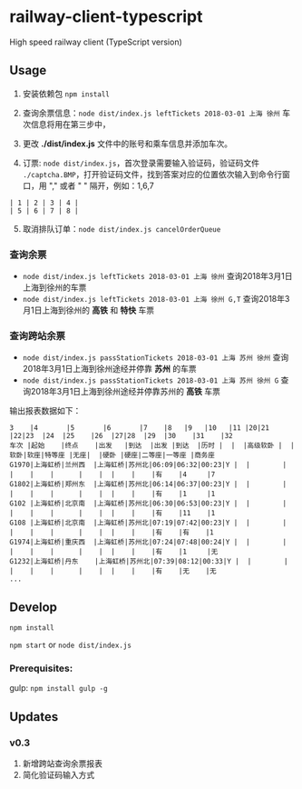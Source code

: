 # railway-client-typescript
High speed railway client (TypeScript version)


## Usage
1. 安装依赖包 `npm install`

2. 查询余票信息：`node dist/index.js leftTickets 2018-03-01 上海 徐州` 车次信息将用在第三步中，

3. 更改 **./dist/index.js** 文件中的账号和乘车信息并添加车次。

4. 订票: `node dist/index.js`，首次登录需要输入验证码，验证码文件 `./captcha.BMP`，打开验证码文件，找到答案对应的位置依次输入到命令行窗口，用 "," 或者 " " 隔开，例如：1,6,7

```
| 1 | 2 | 3 | 4 |
| 5 | 6 | 7 | 8 |
```

5. 取消排队订单：`node dist/index.js cancelOrderQueue`

### 查询余票

* `node dist/index.js leftTickets 2018-03-01 上海 徐州` 查询2018年3月1日上海到徐州的车票
* `node dist/index.js leftTickets 2018-03-01 上海 徐州 G,T` 查询2018年3月1日上海到徐州的 **高铁** 和 **特快** 车票

### 查询跨站余票

* `node dist/index.js passStationTickets 2018-03-01 上海 苏州 徐州` 查询2018年3月1日上海到徐州途经并停靠 **苏州** 的车票
* `node dist/index.js passStationTickets 2018-03-01 上海 苏州 徐州 G` 查询2018年3月1日上海到徐州途经并停靠苏州的 **高铁** 车票

输出报表数据如下：

```
3    |4       |5       |6       |7    |8   |9   |10   |11 |20|21      |22|23  |24  |25    |26  |27|28  |29  |30    |31    |32
车次 |起始    |终点    |出发   |到达  |出发 |到达  |历时 |  |  |高级软卧 |  |软卧|软座|特等座 |无座|  |硬卧 |硬座|二等座|一等座 |商务座
G1970|上海虹桥|兰州西  |上海虹桥|苏州北|06:09|06:32|00:23|Y |  |        |  |    |    |      |    |  |    |    |有    |4     |7
G1802|上海虹桥|郑州东  |上海虹桥|苏州北|06:14|06:37|00:23|Y |  |        |  |    |    |      |    |  |    |    |有    |1     |1
G102 |上海虹桥|北京南  |上海虹桥|苏州北|06:30|06:53|00:23|Y |  |        |  |    |    |      |    |  |    |    |有    |11    |1
G108 |上海虹桥|北京南  |上海虹桥|苏州北|07:19|07:42|00:23|Y |  |        |  |    |    |      |    |  |    |    |有    |有    |1
G1974|上海虹桥|重庆西  |上海虹桥|苏州北|07:24|07:48|00:24|Y |  |        |  |    |    |      |    |  |    |    |有    |1     |无
G1232|上海虹桥|丹东    |上海虹桥|苏州北|07:39|08:12|00:33|Y |  |        |  |    |    |      |    |  |    |    |有    |无    |无
...
```

## Develop

`npm install`

`npm start` or `node dist/index.js`

### Prerequisites:

gulp: `npm install gulp -g`

## Updates

### v0.3

1. 新增跨站查询余票报表
2. 简化验证码输入方式
